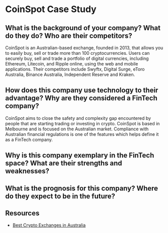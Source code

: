 # CoinSpot Case Study

## What is the background of your company? What do they do? Who are their competitors?

CoinSpot is an Australian-based exchange, founded in 2013, that allows you to easily buy, sell or trade more than 100 cryptocurrencies. Users can securely buy, sell and trade a portfolio of digital currencies, including Ethereum, Litecoin, and Ripple online, using the web and mobile applications. Their competitors include Swyftx, Digital Surge, eToro Australia, Binance Australia, Independent Reserve and Kraken.

## How does this company use technology to their advantage? Why are they considered a FinTech company?

CoinSpot aims to close the safety and complexity gap encountered by people that are starting trading or investing in crypto. CoinSpot is based in Melbourne and is focused on the Australian market. Compliance with Australian financial regulations is one of the features which helps define it as a FinTech company. 

## Why is this company exemplary in the FinTech space? What are their strengths and weaknesses?



## What is the prognosis for this company? Where do they expect to be in the future?




## Resources

* [Best Crypto Exchanges in Australia](https://www.debtbombshell.com/au/crypto/best-cryptocurrency-exchanges-australia/)






